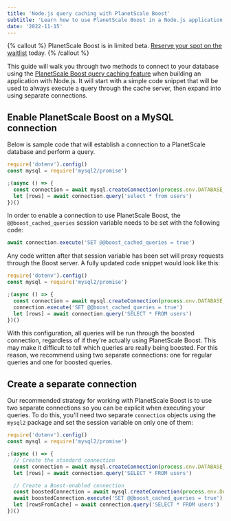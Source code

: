 ```yaml
---
title: 'Node.js query caching with PlanetScale Boost'
subtitle: 'Learn how to use PlanetScale Boost in a Node.js application.'
date: '2022-11-15'
---
```


{% callout %}
PlanetScale Boost is in limited beta. [Reserve your spot on the waitlist](/features/boost) today.
{% /callout %}

This guide will walk you through two methods to connect to your database using the [PlanetScale Boost query caching feature](/docs/concepts/query-caching-with-planetscale-boost) when building an application with Node.js. It will start with a simple code snippet that will be used to always execute a query through the cache server, then expand into using separate connections.

## Enable PlanetScale Boost on a MySQL connection

Below is sample code that will establish a connection to a PlanetScale database and perform a query.

```js
require('dotenv').config()
const mysql = require('mysql2/promise')

;(async () => {
  const connection = await mysql.createConnection(process.env.DATABASE_URL)
  let [rows] = await connection.query('select * from users')
})()
```

In order to enable a connection to use PlanetScale Boost, the `@@boost_cached_queries` session variable needs to be set with the following code:

```js
await connection.execute('SET @@boost_cached_queries = true')
```

Any code written after that session variable has been set will proxy requests through the Boost server. A fully updated code snippet would look like this:

```js
require('dotenv').config()
const mysql = require('mysql2/promise')

;(async () => {
  const connection = await mysql.createConnection(process.env.DATABASE_URL)
  connection.execute('SET @@boost_cached_queries = true')
  let [rows] = await connection.query('SELECT * FROM users')
})()
```

With this configuration, all queries will be run through the boosted connection, regardless of if they're actually using PlanetScale Boost. This may make it difficult to tell which queries are really being boosted. For this reason, we recommend using two separate connections: one for regular queries and one for boosted queries.

## Create a separate connection

Our recommended strategy for working with PlanetScale Boost is to use two separate connections so you can be explicit when executing your queries. To do this, you'll need two separate `connection` objects using the `mysql2` package and set the session variable on only one of them:

```js
require('dotenv').config()
const mysql = require('mysql2/promise')

;(async () => {
  // Create the standard connection
  const connection = await mysql.createConnection(process.env.DATABASE_URL)
  let [rows] = await connection.query('SELECT * FROM users')

  // Create a Boost-enabled connection
  const boostedConnection = await mysql.createConnection(process.env.DATABASE_URL)
  await boostedConnection.execute('SET @@boost_cached_queries = true')
  let [rowsFromCache] = await connection.query('SELECT * FROM users')
})()
```
